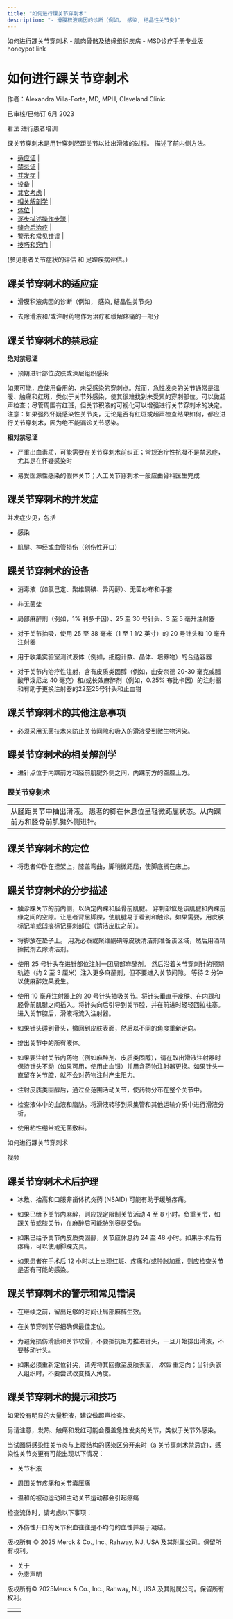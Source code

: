 ```yaml
---
title: "如何进行踝关节穿刺术"
description: "- 滑膜积液病因的诊断（例如， 感染, 结晶性关节炎)"
---
```


﻿如何进行踝关节穿刺术 \- 肌肉骨骼及结缔组织疾病 \- MSD诊疗手册专业版 honeypot link

# 如何进行踝关节穿刺术

作者：Alexandra Villa-Forte, MD, MPH, Cleveland Clinic

已审核/已修订 6月 2023

看法 进行患者培训

踝关节穿刺术是用针穿刺胫距关节以抽出滑液的过程。 描述了前内侧方法。

- [适应证](#适应证_v50501890_zh) \|
- [禁忌证](#禁忌证_v50501899_zh) \|
- [并发症](#并发症_v50501912_zh) \|
- [设备](#设备_v50501920_zh) \|
- [其它考虑](#其它考虑_v50501935_zh) \|
- [相关解剖学](#相关解剖学_v50501940_zh) \|
- [体位](#体位_v50501956_zh) \|
- [逐步描述操作步骤](#逐步描述操作步骤_v50501961_zh) \|
- [缝合后治疗](#缝合后治疗_v50501986_zh) \|
- [警示和常见错误](#警示和常见错误_v50501997_zh) \|
- [技巧和窍门](#技巧和窍门_v50502008_zh) \|

(参见患者关节症状的评估 和 足踝疾病评估。）

## 踝关节穿刺术的适应症

- 滑膜积液病因的诊断（例如， 感染, 结晶性关节炎)

- 去除滑液和/或注射药物作为治疗和缓解疼痛的一部分


## 踝关节穿刺术的禁忌症

**绝对禁忌证**

- 预期进针部位皮肤或深层组织感染


如果可能，应使用备用的、未受感染的穿刺点。然而，急性发炎的关节通常是温暖、触痛和红斑，类似于关节外感染，使其很难找到未受累的穿刺部位。可以做超声检查；尽管周围有红斑，但关节积液的可视化可以增强进行关节穿刺术的决定。注意：如果强烈怀疑感染性关节炎，无论是否有红斑或超声检查结果如何，都应进行关节穿刺术，因为绝不能漏诊关节感染。

**相对禁忌证**

- 严重出血素质，可能需要在关节穿刺术前纠正；常规治疗性抗凝不是禁忌症，尤其是在怀疑感染时

- 易受医源性感染的假体关节；人工关节穿刺术一般应由骨科医生完成


## 踝关节穿刺术的并发症

并发症少见，包括

- 感染

- 肌腱、神经或血管损伤（创伤性开口）


## 踝关节穿刺术的设备

- 消毒液（如氯己定、聚维酮碘、异丙醇）、无菌纱布和手套

- 非无菌垫

- 局部麻醉剂（例如，1% 利多卡因）、25 至 30 号针头、3 至 5 毫升注射器

- 对于关节抽吸，使用 25 至 38 毫米（1 至 1 1/2 英寸）的 20 号针头和 10 毫升注射器

- 用于收集实验室测试液体（例如，细胞计数、晶体、培养物）的合适容器

- 对于关节内治疗性注射，含有皮质类固醇（例如，曲安奈德 20-30 毫克或醋酸甲泼尼龙 40 毫克）和/或长效麻醉剂（例如，0.25% 布比卡因）的注射器和有助于更换注射器的22至25号针头和止血钳


## 踝关节穿刺术的其他注意事项

- 必须采用无菌技术来防止关节间隙和吸入的滑液受到微生物污染。


## 踝关节穿刺术的相关解剖学

- 进针点位于内踝前方和胫前肌腱外侧之间，内踝前方的空腔上方。


### 踝关节穿刺术

|     |
| --- |
| 从胫距关节中抽出滑液。 患者的脚在休息位呈轻微跖屈状态。从内踝前方和胫骨前肌腱外侧进针。<br> |

## 踝关节穿刺术的定位

- 将患者仰卧在担架上，膝盖弯曲，脚稍微跖屈，使脚底搁在床上。


## 踝关节穿刺术的分步描述

- 触诊踝关节的前内侧，以确定内踝和胫骨前肌腱。 穿刺部位是该肌腱和内踝前缘之间的空隙。让患者背屈脚踝，使肌腱易于看到和触诊。如果需要，用皮肤标记笔或凹痕标记穿刺部位（清洁皮肤之前）。

- 将脚放在垫子上。 用洗必泰或聚维酮碘等皮肤清洁剂准备该区域，然后用酒精擦拭剂去除清洁剂。

- 使用 25 号针头在进针部位注射一团局部麻醉剂。 然后沿着关节穿刺针的预期轨迹（约 2 至 3 厘米）注入更多麻醉剂，但不要进入关节间隙。 等待 2 分钟以使麻醉效果发生。

- 使用 10 毫升注射器上的 20 号针头抽吸关节。将针头垂直于皮肤、在内踝和胫骨前肌腱之间插入。将针头向后引导到关节腔，并在前进时轻轻回拉柱塞。进入关节腔后，滑液将流入注射器。

- 如果针头碰到骨头，撤回到皮肤表面，然后以不同的角度重新定向。

- 排出关节中的所有液体。

- 如果要注射关节内药物（例如麻醉剂、皮质类固醇），请在取出滑液注射器时保持针头不动（如果可用，使用止血钳）并用含药物注射器更换。如果针头一直留在关节腔，就不会对药物注射产生阻力。

- 注射皮质类固醇后，通过全范围活动关节，使药物分布在整个关节中。

- 检查液体中的血液和脂肪。将滑液转移到采集管和其他运输介质中进行滑液分析。

- 使用粘性绷带或无菌敷料。


如何进行踝关节穿刺术



视频

## 踝关节穿刺术术后护理

- 冰敷、抬高和口服非甾体抗炎药 (NSAID) 可能有助于缓解疼痛。

- 如果已给予关节内麻醉，则应规定限制关节活动 4 至 8 小时。负重关节，如踝关节或膝关节，在麻醉后可能特别容易受伤。

- 如果已给予关节内皮质类固醇，关节应休息约 24 至 48 小时。如果手术后有疼痛，可以使用脚踝支具。

- 如果患者在手术后 12 小时以上出现红斑、疼痛和/或肿胀加重，则应检查关节是否有可能的感染。


## 踝关节穿刺术的警示和常见错误

- 在继续之前，留出足够的时间让局部麻醉生效。

- 在关节穿刺前仔细确保最佳定位。

- 为避免损伤滑膜和关节软骨，不要抵抗阻力推进针头，一旦开始排出滑液，不要移动针头。

- 如果必须重新定位针尖，请先将其回撤至皮肤表面， _然后_ 重定向；当针头嵌入组织时，不要尝试改变插入角度。


## 踝关节穿刺术的提示和技巧

如果没有明显的大量积液，建议做超声检查。

另请注意，发热、触痛和发红可能会覆盖急性发炎的关节，类似于关节外感染。

当试图将感染性关节炎与上覆结构的感染区分开来时（a 关节穿刺术禁忌症)，感染性关节炎更有可能出现以下情况：

- 关节积液

- 周围关节疼痛和关节囊压痛

- 温和的被动运动和主动关节运动都会引起疼痛


检查流体时，请考虑以下事项：

- 外伤性开口的关节积血往往是不均匀的血性并易于凝结。




版权所有 © 2025
Merck & Co., Inc., Rahway, NJ, USA 及其附属公司。保留所有权利。

- 关于
- 免责声明

版权所有© 2025Merck & Co., Inc., Rahway, NJ, USA 及其附属公司。保留所有权利。

|     |     |
| --- | --- |
|  |  |
